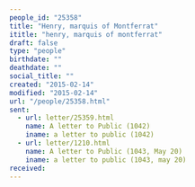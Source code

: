 ```yaml
---
people_id: "25358"
title: "Henry, marquis of Montferrat"
ititle: "henry, marquis of montferrat"
draft: false
type: "people"
birthdate: ""
deathdate: ""
social_title: ""
created: "2015-02-14"
modified: "2015-02-14"
url: "/people/25358.html"
sent:
  - url: letter/25359.html
    name: A letter to Public (1042)
    iname: a letter to public (1042)
  - url: letter/1210.html
    name: A letter to Public (1043, May 20)
    iname: a letter to public (1043, may 20)
received:
---
```

